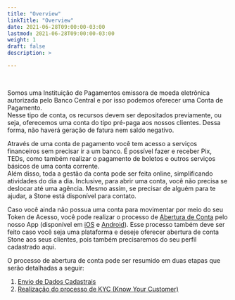 ```yaml
---
title: "Overview"
linkTitle: "Overview"
date: 2021-06-28T09:00:00-03:00
lastmod: 2021-06-28T09:00:00-03:00
weight: 1
draft: false
description: >

---
```

<br>

Somos uma Instituição de Pagamentos emissora de moeda eletrônica autorizada pelo Banco Central e por isso podemos oferecer uma Conta de Pagamento. 
<br>Nesse tipo de conta, os recursos devem ser depositados previamente, ou seja, oferecemos uma conta do tipo pré-paga aos nossos clientes. Dessa forma, não haverá geração de fatura nem saldo negativo.


Através de uma conta de pagamento você tem acesso a serviços financeiros sem precisar ir a um banco. É possível fazer e receber Pix, TEDs, como também realizar o pagamento de boletos e outros serviços básicos de uma conta corrente. 
<br>Além disso, toda a gestão da conta pode ser feita online, simplificando atividades do dia a dia. Inclusive, para abrir uma conta, você não precisa se deslocar até uma agência. Mesmo assim, se precisar de alguém para te ajudar, a Stone está disponível para contato.


Caso você ainda não possua uma conta para movimentar por meio do seu Token de Acesso, você pode realizar o processo de [Abertura de Conta]() pelo nosso App (disponível em [iOS](https://apps.apple.com/br/app/stone/id1438680035) e [Android](https://play.google.com/store/apps/details?id=co.stone.banking.mobile.flagship&hl=pt_BR&gl=US)). Esse processo também deve ser feito caso você seja uma plataforma e deseje oferecer abertura de conta Stone aos seus clientes, pois também precisaremos do seu perfil cadastrado aqui. 


O processo de abertura de conta pode ser resumido em duas etapas que serão detalhadas a seguir:<br>
1. [Envio de Dados Cadastrais ](/docs/guias/conta-de-pagamento/abertura-de-conta/#envio-de-dados-cadastrais)
2. [Realização do processo de KYC (Know Your Customer)](/docs/guias/conta-de-pagamento/abertura-de-conta/#kyc-know-your-customer)
